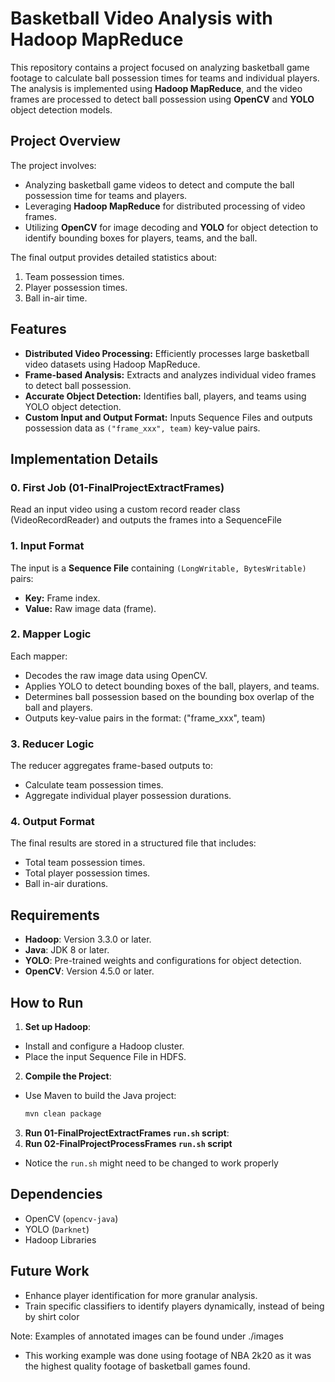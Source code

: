 # Basketball Video Analysis with Hadoop MapReduce

This repository contains a project focused on analyzing basketball game footage to calculate ball possession times for teams and individual players. The analysis is implemented using **Hadoop MapReduce**, and the video frames are processed to detect ball possession using **OpenCV** and **YOLO** object detection models.

## Project Overview

The project involves:
- Analyzing basketball game videos to detect and compute the ball possession time for teams and players.
- Leveraging **Hadoop MapReduce** for distributed processing of video frames.
- Utilizing **OpenCV** for image decoding and **YOLO** for object detection to identify bounding boxes for players, teams, and the ball.

The final output provides detailed statistics about:
1. Team possession times.
2. Player possession times.
3. Ball in-air time.

## Features

- **Distributed Video Processing:** Efficiently processes large basketball video datasets using Hadoop MapReduce.
- **Frame-based Analysis:** Extracts and analyzes individual video frames to detect ball possession.
- **Accurate Object Detection:** Identifies ball, players, and teams using YOLO object detection.
- **Custom Input and Output Format:** Inputs Sequence Files and outputs possession data as `("frame_xxx", team)` key-value pairs.

## Implementation Details

### 0. First Job (01-FinalProjectExtractFrames)
Read an input video using a custom record reader class (VideoRecordReader) and outputs the frames into a SequenceFile

### 1. Input Format
The input is a **Sequence File** containing `(LongWritable, BytesWritable)` pairs:
- **Key:** Frame index.
- **Value:** Raw image data (frame).

### 2. Mapper Logic
Each mapper:
- Decodes the raw image data using OpenCV.
- Applies YOLO to detect bounding boxes of the ball, players, and teams.
- Determines ball possession based on the bounding box overlap of the ball and players.
- Outputs key-value pairs in the format: ("frame_xxx", team)

### 3. Reducer Logic
The reducer aggregates frame-based outputs to:
- Calculate team possession times.
- Aggregate individual player possession durations.

### 4. Output Format
The final results are stored in a structured file that includes:
- Total team possession times.
- Total player possession times.
- Ball in-air durations.

## Requirements

- **Hadoop**: Version 3.3.0 or later.
- **Java**: JDK 8 or later.
- **YOLO**: Pre-trained weights and configurations for object detection.
- **OpenCV**: Version 4.5.0 or later.

## How to Run

1. **Set up Hadoop**:
 - Install and configure a Hadoop cluster.
 - Place the input Sequence File in HDFS.

2. **Compile the Project**:
 - Use Maven to build the Java project:
   ```bash
   mvn clean package
   ```
3. **Run 01-FinalProjectExtractFrames `run.sh` script**:
4. **Run 02-FinalProjectProcessFrames `run.sh` script**
  - Notice the `run.sh` might need to be changed to work properly

## Dependencies

- OpenCV (`opencv-java`)
- YOLO (`Darknet`)
- Hadoop Libraries

## Future Work

- Enhance player identification for more granular analysis.
- Train specific classifiers to identify players dynamically, instead of being by shirt color

Note: Examples of annotated images can be found under ./images
  - This working example was done using footage of NBA 2k20 as it was the highest quality footage of basketball games found.
